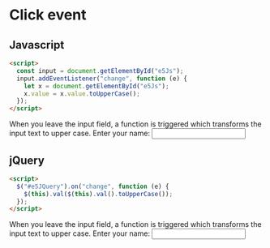 # Click event

## Javascript

```html
<script>
  const input = document.getElementById("e5Js");
  input.addEventListener("change", function (e) {
    let x = document.getElementById("e5Js");
    x.value = x.value.toUpperCase();
  });
</script>
```

When you leave the input field, a function is triggered which transforms the input text to upper case.
Enter your name: <input type="text" id="e5Js">

## jQuery

```html
<script>
  $("#e5JQuery").on("change", function (e) {
    $(this).val($(this).val().toUpperCase());
  });
</script>
```

When you leave the input field, a function is triggered which transforms the input text to upper case.
Enter your name: <input type="text" id="e5JQuery">
